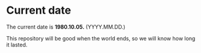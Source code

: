 # Current date

The current date is **1980.10.05.** (YYYY.MM.DD.)

This repository will be good when the world ends, so we will know how long it lasted.